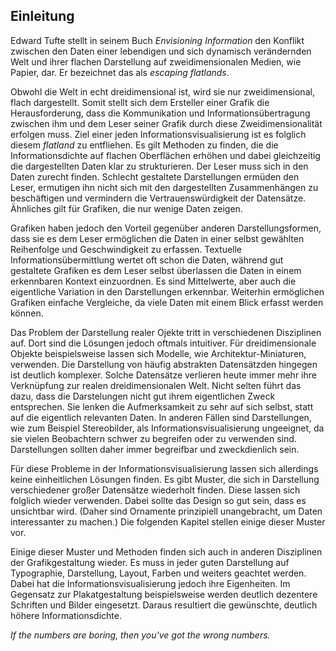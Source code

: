 ## Einleitung
Edward Tufte stellt in seinem Buch _Envisioning Information_ den Konflikt zwischen den Daten einer lebendigen und sich dynamisch verändernden Welt und ihrer flachen Darstellung auf zweidimensionalen Medien, wie Papier, dar. Er bezeichnet das als _escaping flatlands_.  

Obwohl die Welt in echt dreidimensional ist, wird sie nur zweidimensional, flach dargestellt. Somit stellt sich dem Ersteller einer Grafik die Herausforderung, dass die Kommunikation und Informationsübertragung zwischen ihm und dem Leser seiner Grafik durch diese Zweidimensionalität erfolgen muss. Ziel einer jeden Informationsvisualisierung ist es folglich diesem _flatland_ zu entfliehen. Es gilt Methoden zu finden, die die Informationsdichte auf flachen Oberflächen erhöhen und dabei gleichzeitig die dargestellten Daten klar zu strukturieren. Der Leser muss sich in den Daten zurecht finden. Schlecht gestaltete Darstellungen ermüden den Leser, ermutigen ihn nicht sich mit den dargestellten Zusammenhängen zu beschäftigen und vermindern die Vertrauenswürdigkeit der Datensätze.
Ähnliches gilt für Grafiken, die nur wenige Daten zeigen. 

Grafiken haben jedoch den Vorteil gegenüber anderen Darstellungsformen, dass sie es dem Leser ermöglichen die Daten in einer selbst gewählten Reihenfolge und Geschwindigkeit zu erfassen. Textuelle Informationsübermittlung wertet oft schon die Daten, während gut gestaltete Grafiken es dem Leser selbst überlassen die Daten in einem erkennbaren Kontext einzuordnen. Es sind Mittelwerte, aber auch die eigentliche Variation in den Darstellungen erkennbar. Weiterhin ermöglichen Grafiken einfache Vergleiche, da viele Daten mit einem Blick erfasst werden können.

Das Problem der Darstellung realer Ojekte tritt in verschiedenen Disziplinen auf. Dort sind die Lösungen jedoch oftmals intuitiver. Für dreidimensionale Objekte beispielsweise lassen sich Modelle, wie Architektur-Miniaturen, verwenden. Die Darstellung von häufig abstrakten Datensätzden hingegen ist deutlich komplexer. Solche Datensätze verlieren heute immer mehr ihre Verknüpfung zur realen dreidimensionalen Welt. Nicht selten führt das dazu, dass die Darstelungen nicht gut ihrem eigentlichen Zweck entsprechen. Sie lenken die Aufmerksamkeit zu sehr auf sich selbst, statt auf die eigentlich relevanten Daten. In anderen Fällen sind Darstellungen, wie zum Beispiel Stereobilder, als Informationsvisualisierung ungeeignet, da sie vielen Beobachtern schwer zu begreifen oder zu verwenden sind. Darstellungen sollten daher immer begreifbar und zweckdienlich sein.

Für diese Probleme in der Informationsvisualisierung lassen sich allerdings keine einheitlichen Lösungen finden. Es gibt Muster, die sich in Darstellung verschiedener großer Datensätze wiederholt finden. Diese lassen sich folglich wieder verwenden. Dabei sollte das Design so gut sein, dass es unsichtbar wird. (Daher sind Ornamente prinzipiell unangebracht, um Daten interessanter zu machen.) Die folgenden Kapitel stellen einige dieser Muster vor.

Einige dieser Muster und Methoden finden sich auch in anderen Disziplinen der Grafikgestaltung wieder. Es muss in jeder guten Darstellung auf Typographie, Darstellung, Layout, Farben und weiters geachtet werden. Dabei hat die Informationsvisualisierung jedoch ihre Eigenheiten. Im Gegensatz zur Plakatgestaltung beispielsweise werden deutlich dezentere Schriften und Bilder eingesetzt. Daraus resultiert die gewünschte, deutlich höhere Informationsdichte.

_If the numbers are boring, then you've got the wrong numbers._
